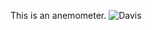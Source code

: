 This is an anemometer. 
![Davis](https://github.com/RiceAllDay22/CSR_Arduino_Collection/blob/main/Individual_Modules/Davis/Misc/Davis_Photo.png)
